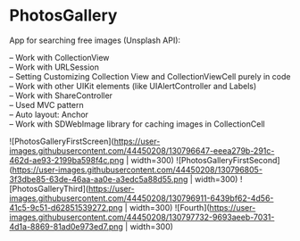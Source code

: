 # PhotosGallery
App for searching free images (Unsplash API):

– Work with CollectionView</br>
– Work with URLSession</br>
– Setting Customizing Collection View and CollectionViewCell purely in code</br>
– Work with other UIKit elements (like UIAlertController and Labels)</br>
– Work with ShareController</br>
– Used MVC pattern</br>
– Auto layout: Anchor</br>
– Work with SDWebImage library for сaching images in CollectionCell</br>


![PhotosGalleryFirstScreen](https://user-images.githubusercontent.com/44450208/130796647-eeea279b-291c-462d-ae93-2199ba598f4c.png | width=300)
![PhotosGalleryFirstSecond](https://user-images.githubusercontent.com/44450208/130796805-3f3dbe85-63de-46aa-aa0e-a3edc5a88d55.png | width=300)
![PhotosGalleryThird](https://user-images.githubusercontent.com/44450208/130796911-6439bf62-4d56-41c5-9c51-d62851539272.png | width=300)
![Fourth](https://user-images.githubusercontent.com/44450208/130797732-9693aeeb-7031-4d1a-8869-81ad0e973ed7.png | width=300)

